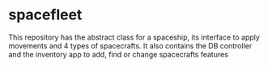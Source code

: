# spacefleet
This repository has the abstract class for a spaceship, its interface to apply movements and 4 types of spacecrafts. It also contains the DB controller and the inventory app to add, find or change spacecrafts features
